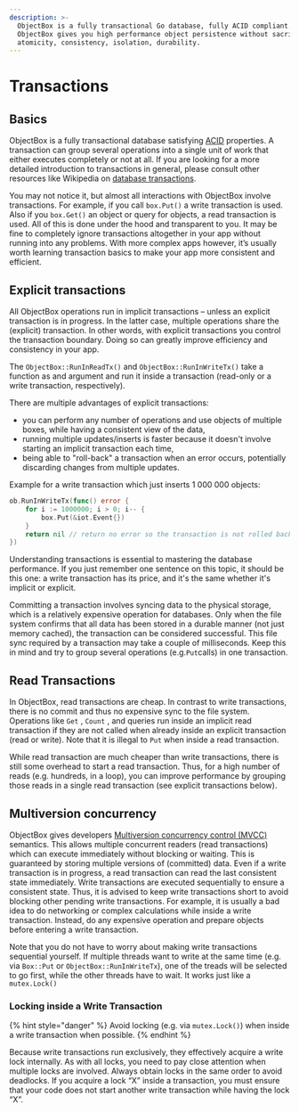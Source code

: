 ```yaml
---
description: >-
  ObjectBox is a fully transactional Go database, fully ACID compliant.
  ObjectBox gives you high performance object persistence without sacrificing
  atomicity, consistency, isolation, durability.
---
```


# Transactions

## Basics

ObjectBox is a fully transactional database satisfying [ACID](https://en.wikipedia.org/wiki/ACID) properties. A transaction can group several operations into a single unit of work that either executes completely or not at all. If you are looking for a more detailed introduction to transactions in general, please consult other resources like Wikipedia on [database transactions](https://en.wikipedia.org/wiki/Database_transaction). 

You may not notice it, but almost all interactions with ObjectBox involve transactions. For example, if you call `box.Put()` a write transaction is used. Also if you `box.Get()` an object or query for objects, a read transaction is used. All of this is done under the hood and transparent to you. It may be fine to completely ignore transactions altogether in your app without running into any problems. With more complex apps however, it’s usually worth learning transaction basics to make your app more consistent and efficient.

## Explicit transactions <a id="explicit-transactions"></a>

All ObjectBox operations run in implicit transactions – unless an explicit transaction is in progress. In the latter case, multiple operations share the \(explicit\) transaction. In other words, with explicit transactions you control the transaction boundary. Doing so can greatly improve efficiency and consistency in your app.

The `ObjectBox::RunInReadTx()` and `ObjectBox::RunInWriteTx()` take a function as and argument and run it inside a transaction \(read-only or a write transaction, respectively\).

There are multiple advantages of explicit transactions:

* you can perform any number of operations and use objects of multiple boxes, while having a consistent view of the data,
* running multiple updates/inserts is faster because it doesn't involve starting an implicit transaction each time,
* being able to "roll-back" a transaction when an error occurs, potentially discarding changes from multiple updates.

Example for a write transaction which just inserts 1 000 000 objects:

```go
ob.RunInWriteTx(func() error {
	for i := 1000000; i > 0; i-- {
		box.Put(&iot.Event{})
	}
	return nil // return no error so the transaction is not rolled back
})
```

Understanding transactions is essential to mastering the database performance. If you just remember one sentence on this topic, it should be this one: a write transaction has its price, and it's the same whether it's implicit or explicit.

Committing a transaction involves syncing data to the physical storage, which is a relatively expensive operation for databases. Only when the file system confirms that all data has been stored in a durable manner \(not just memory cached\), the transaction can be considered successful. This file sync required by a transaction may take a couple of milliseconds. Keep this in mind and try to group several operations \(e.g.`Put`calls\) in one transaction.

## Read Transactions <a id="read-transactions"></a>

In ObjectBox, read transactions are cheap. In contrast to write transactions, there is no commit and thus no expensive sync to the file system. Operations like `Get` , `Count` , and queries run inside an implicit read transaction if they are not called when already inside an explicit transaction \(read or write\). Note that it is illegal to `Put` when inside a read transaction.

While read transaction are much cheaper than write transactions, there is still some overhead to start a read transaction. Thus, for a high number of reads \(e.g. hundreds, in a loop\), you can improve performance by grouping those reads in a single read transaction \(see explicit transactions below\).

## Multiversion concurrency <a id="multiversion-concurrency"></a>

ObjectBox gives developers [Multiversion concurrency control \(MVCC\)](https://en.wikipedia.org/wiki/Multiversion_concurrency_control) semantics. This allows multiple concurrent readers \(read transactions\) which can execute immediately without blocking or waiting. This is guaranteed by storing multiple versions of \(committed\) data. Even if a write transaction is in progress, a read transaction can read the last consistent state immediately. Write transactions are executed sequentially to ensure a consistent state. Thus, it is advised to keep write transactions short to avoid blocking other pending write transactions. For example, it is usually a bad idea to do networking or complex calculations while inside a write transaction. Instead, do any expensive operation and prepare objects before entering a write transaction.

Note that you do not have to worry about making write transactions sequential yourself. If multiple threads want to write at the same time \(e.g. via `Box::Put` or `ObjectBox::RunInWriteTx`\), one of the treads will be selected to go first, while the other threads have to wait. It works just like a `mutex.Lock()`

### Locking inside a Write Transaction <a id="locking-inside-a-write-transaction"></a>

{% hint style="danger" %}
Avoid locking \(e.g. via `mutex.Lock()`\) when inside a write transaction when possible.
{% endhint %}

Because write transactions run exclusively, they effectively acquire a write lock internally. As with all locks, you need to pay close attention when multiple locks are involved. Always obtain locks in the same order to avoid deadlocks. If you acquire a lock “X” inside a transaction, you must ensure that your code does not start another write transaction while having the lock “X”.

